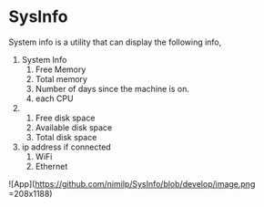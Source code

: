 # SysInfo
System info is a utility that can display the following info,
1. System Info
    1. Free Memory
    1. Total memory
    1. Number of days since the machine is on.
    1. each CPU
1.    
    1. Free disk space
    1. Available disk space
    1. Total disk space
1. ip address if connected 
    1. WiFi 
    1. Ethernet

![App](https://github.com/nimilp/SysInfo/blob/develop/image.png =208x1188)
